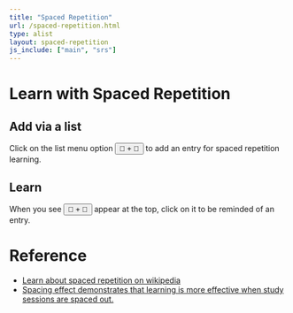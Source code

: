 ```yaml
---
title: "Spaced Repetition"
url: /spaced-repetition.html
type: alist
layout: spaced-repetition
js_include: ["main", "srs"]
---
```

# Learn with Spaced Repetition

## Add via a list
Click on the list menu option <button class="br3">🧠 + 💪</button> to add an entry for spaced repetition learning.

## Learn
When you see <button class="br3">🧠 + 💪</button> appear at the top, click on it to be reminded of an entry.



# Reference
- [Learn about spaced repetition on wikipedia](https://en.wikipedia.org/wiki/Spaced_repetition)
- [Spacing effect demonstrates that learning is more effective when study sessions are spaced out.](https://en.wikipedia.org/wiki/Spacing_effect)
